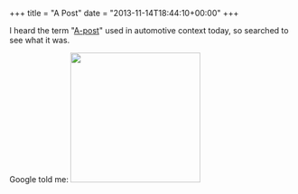 +++
title = "A Post"
date = "2013-11-14T18:44:10+00:00"
+++

I heard the term "<a href="http://en.wikipedia.org/wiki/Pillar_%28automobile%29">A-post</a>" used in automotive context today, so searched to see what it was.

Google told me:
<a href="/sites/default/files/daily/apost-large.jpg"><img src="/sites/default/files/daily/apost-small.jpg" style="width:230px" /></a>
			